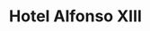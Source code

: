 ---
published:  false
title:			"Hotel Alfonso XIII"
post_path:	2019-02-20-hotel-alfonso-xiii-seville-spain
date_start:	2019/02/20
date_end:   2019/02/23
lat:        37.3815
lon:        -5.9950
metadata:
  - year: 2019
  - type: hotel
  - cities:
      - Seville
  - countries:
      - Spain
  - continents:
      - Europe
  - regions:
      - Europe
photos:
  - ext:    01.jpg
    class:  horizontal
    text:   "Hotel Alfonso XIII · Calle San Fernando 2 · 41004 Sevilla"
---